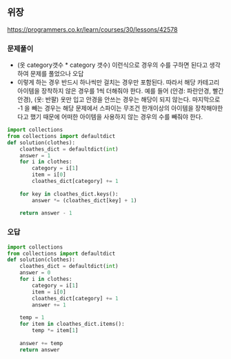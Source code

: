 ## 위장
https://programmers.co.kr/learn/courses/30/lessons/42578

### 문제풀이 
- (옷 category갯수 * category 갯수) 이런식으로 경우의 수를 구하면 된다고 생각하여 문제를 풀었으나 오답
- 이렇게 하는 경우 반드시 하나씩만 걸치는 경우만 포함된다. 따라서 해당 카테고리 아이템을 장착하지 않은 경우를 1씩 더해줘야 한다. 
예를 들어 (안경: 파란안경, 빨간안경), (옷: 반팔) 옷만 입고 안경을 안쓰는 경우는 해당이 되지 않는다. 마지막으로 -1 을 빼는 경우는 
해당 문제에서 스파이는 무조건 한개이상의 아이템을 장착해야한다고 했기 때문에 어떠한 아이템을 사용하지 않는 경우의 수를 빼줘야 한다. 

```python 
import collections
from collections import defaultdict
def solution(clothes):
    cloathes_dict = defaultdict(int)
    answer = 1
    for i in clothes:
        category = i[1]
        item = i[0]
        cloathes_dict[category] += 1
    
    for key in cloathes_dict.keys():
        answer *= (cloathes_dict[key] + 1)
        
    return answer - 1
```

### 오답
```python 
import collections
from collections import defaultdict
def solution(clothes):
    cloathes_dict = defaultdict(int)
    answer = 0
    for i in clothes:
        category = i[1]
        item = i[0]
        cloathes_dict[category] += 1
        answer += 1
    
    temp = 1
    for item in cloathes_dict.items():
        temp *= item[1]
        
    answer += temp
    return answer
```